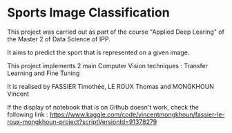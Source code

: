 # Sports Image Classification

This project was carried out as part of the course "Applied Deep Learing" of the Master 2 of Data Science of IPP.

It aims to predict the sport that is represented on a given image. 

This project implements 2 main Computer Vision techniques : Transfer Learning and Fine Tuning

It is realised by FASSIER Timothée, LE ROUX Thomas and MONGKHOUN Vincent

If the display of notebook that is on Github doesn't work, check the following link : https://www.kaggle.com/code/vincentmongkhoun/fassier-le-roux-mongkhoun-project?scriptVersionId=91378279
